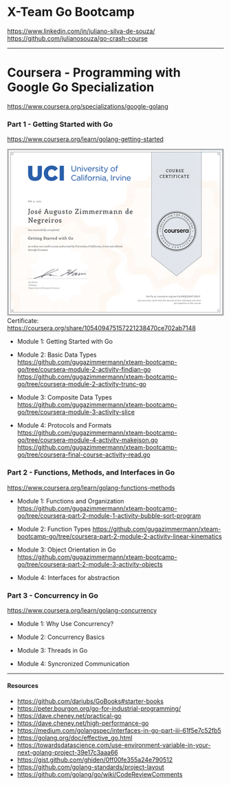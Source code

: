 # X-Team Go Bootcamp

https://www.linkedin.com/in/juliano-silva-de-souza/
https://github.com/julianosouza/go-crash-course

---

# Coursera - Programming with Google Go Specialization
https://www.coursera.org/specializations/google-golang

### Part 1 - Getting Started with Go
https://www.coursera.org/learn/golang-getting-started

![certificate](go-1.png "certificate")
Certificate: https://coursera.org/share/105409475157221238470ce702ab7148

* Module 1: Getting Started with Go

* Module 2: Basic Data Types
https://github.com/gugazimmermann/xteam-bootcamp-go/tree/coursera-module-2-activity-findian-go
https://github.com/gugazimmermann/xteam-bootcamp-go/tree/coursera-module-2-activity-trunc-go

* Module 3: Composite Data Types
https://github.com/gugazimmermann/xteam-bootcamp-go/tree/coursera-module-3-activity-slice

* Module 4: Protocols and Formats
https://github.com/gugazimmermann/xteam-bootcamp-go/tree/coursera-module-4-activity-makejson.go
https://github.com/gugazimmermann/xteam-bootcamp-go/tree/coursera-final-course-activity-read.go


### Part 2 - Functions, Methods, and Interfaces in Go
https://www.coursera.org/learn/golang-functions-methods

* Module 1: Functions and Organization
https://github.com/gugazimmermann/xteam-bootcamp-go/tree/coursera-part-2-module-1-activity-bubble-sort-program

* Module 2: Function Types
https://github.com/gugazimmermann/xteam-bootcamp-go/tree/coursera-part-2-module-2-activity-linear-kinematics

* Module 3: Object Orientation in Go
https://github.com/gugazimmermann/xteam-bootcamp-go/tree/coursera-part-2-module-3-activity-objects

* Module 4: Interfaces for abstraction


### Part 3 - Concurrency in Go
https://www.coursera.org/learn/golang-concurrency

* Module 1: Why Use Concurrency?

* Module 2: Concurrency Basics

* Module 3: Threads in Go

* Module 4: Syncronized Communication

---
#### Resources

- https://github.com/dariubs/GoBooks#starter-books
- https://peter.bourgon.org/go-for-industrial-programming/
- https://dave.cheney.net/practical-go
- https://dave.cheney.net/high-performance-go
- https://medium.com/golangspec/interfaces-in-go-part-iii-61f5e7c52fb5
- https://golang.org/doc/effective_go.html
- https://towardsdatascience.com/use-environment-variable-in-your-next-golang-project-39e17c3aaa66
- https://gist.github.com/ghiden/0ff00fe355a24e790512
- https://github.com/golang-standards/project-layout
- https://github.com/golang/go/wiki/CodeReviewComments